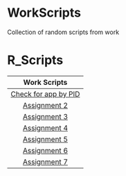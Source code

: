 # WorkScripts
Collection of random scripts from work
# R_Scripts
| Work Scripts |
|:---------:|
|[Check for app by PID](edpacheck.txt)|
|[Assignment 2](Assn2)|
|[Assignment 3](Assn3)|
|[Assignment 4](Assn4)|
|[Assignment 5](Assn5)|
|[Assignment 6](Assn6)|
|[Assignment 7](Assn7)|
